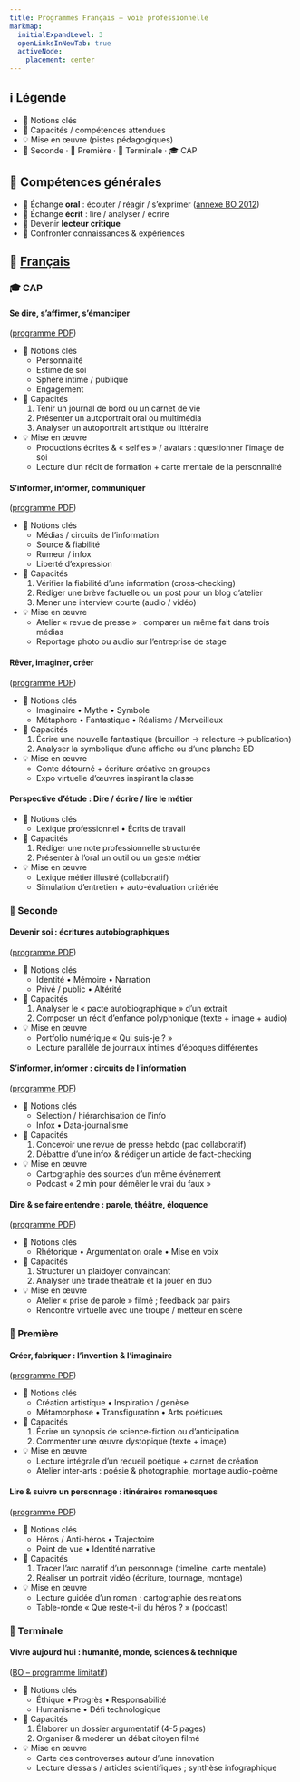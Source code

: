 ```yaml
---
title: Programmes Français – voie professionnelle
markmap:
  initialExpandLevel: 3
  openLinksInNewTab: true
  activeNode:
    placement: center
---
```


## ℹ️ Légende <!-- markmap: fold -->

- 🔑 Notions clés
- 🎯 Capacités / compétences attendues
- 💡 Mise en œuvre (pistes pédagogiques)
- 📘 Seconde · 📗 Première · 📕 Terminale · 🎓 CAP

## 🌟 Compétences générales <!-- markmap: fold -->

- 🎯 Échange **oral** : écouter / réagir / s’exprimer ([annexe BO 2012](https://eduscol.education.fr/document/25718/download))
- 🎯 Échange **écrit** : lire / analyser / écrire
- 🎯 Devenir **lecteur critique**
- 🎯 Confronter connaissances & expériences

## 📖 [Français](https://eduscol.education.fr/1767/programmes-et-ressources-en-francais-voie-professionnelle)

### 🎓 CAP

#### Se dire, s’affirmer, s’émanciper

([programme PDF](https://eduscol.education.fr/document/25720/download))

- 🔑 Notions clés
  - Personnalité
  - Estime de soi
  - Sphère intime / publique
  - Engagement
- 🎯 Capacités
  1. Tenir un journal de bord ou un carnet de vie
  2. Présenter un autoportrait oral ou multimédia
  3. Analyser un autoportrait artistique ou littéraire
- 💡 Mise en œuvre
  - Productions écrites & « selfies » / avatars : questionner l’image de soi
  - Lecture d’un récit de formation + carte mentale de la personnalité

#### S’informer, informer, communiquer

([programme PDF](https://eduscol.education.fr/document/25720/download))

- 🔑 Notions clés
  - Médias / circuits de l’information
  - Source & fiabilité
  - Rumeur / infox
  - Liberté d’expression
- 🎯 Capacités
  1. Vérifier la fiabilité d’une information (cross-checking)
  2. Rédiger une brève factuelle ou un post pour un blog d’atelier
  3. Mener une interview courte (audio / vidéo)
- 💡 Mise en œuvre
  - Atelier « revue de presse » : comparer un même fait dans trois médias
  - Reportage photo ou audio sur l’entreprise de stage

#### Rêver, imaginer, créer

([programme PDF](https://eduscol.education.fr/document/25720/download))

- 🔑 Notions clés
  - Imaginaire • Mythe • Symbole
  - Métaphore • Fantastique • Réalisme / Merveilleux
- 🎯 Capacités
  1. Écrire une nouvelle fantastique (brouillon → relecture → publication)
  2. Analyser la symbolique d’une affiche ou d’une planche BD
- 💡 Mise en œuvre
  - Conte détourné + écriture créative en groupes
  - Expo virtuelle d’œuvres inspirant la classe

#### Perspective d’étude : **Dire / écrire / lire le métier**

- 🔑 Notions clés
  - Lexique professionnel • Écrits de travail
- 🎯 Capacités
  1. Rédiger une note professionnelle structurée
  2. Présenter à l’oral un outil ou un geste métier
- 💡 Mise en œuvre
  - Lexique métier illustré (collaboratif)
  - Simulation d’entretien + auto-évaluation critériée

### 📘 Seconde

#### Devenir soi : écritures autobiographiques

([programme PDF](https://eduscol.education.fr/document/25726/download))

- 🔑 Notions clés
  - Identité • Mémoire • Narration
  - Privé / public • Altérité
- 🎯 Capacités
  1. Analyser le « pacte autobiographique » d’un extrait
  2. Composer un récit d’enfance polyphonique (texte + image + audio)
- 💡 Mise en œuvre
  - Portfolio numérique « Qui suis-je ? »
  - Lecture parallèle de journaux intimes d’époques différentes

#### S’informer, informer : circuits de l’information

([programme PDF](https://eduscol.education.fr/document/8117/download))

- 🔑 Notions clés
  - Sélection / hiérarchisation de l’info
  - Infox • Data-journalisme
- 🎯 Capacités
  1. Concevoir une revue de presse hebdo (pad collaboratif)
  2. Débattre d’une infox & rédiger un article de fact-checking
- 💡 Mise en œuvre
  - Cartographie des sources d’un même événement
  - Podcast « 2 min pour démêler le vrai du faux »

#### Dire & se faire entendre : parole, théâtre, éloquence

([programme PDF](https://eduscol.education.fr/document/25723/download))

- 🔑 Notions clés
  - Rhétorique • Argumentation orale • Mise en voix
- 🎯 Capacités
  1. Structurer un plaidoyer convaincant
  2. Analyser une tirade théâtrale et la jouer en duo
- 💡 Mise en œuvre
  - Atelier « prise de parole » filmé ; feedback par pairs
  - Rencontre virtuelle avec une troupe / metteur en scène

### 📗 Première

#### Créer, fabriquer : l’invention & l’imaginaire

([programme PDF](https://eduscol.education.fr/document/25732/download))

- 🔑 Notions clés
  - Création artistique • Inspiration / genèse
  - Métamorphose • Transfiguration • Arts poétiques
- 🎯 Capacités
  1. Écrire un synopsis de science-fiction ou d’anticipation
  2. Commenter une œuvre dystopique (texte + image)
- 💡 Mise en œuvre
  - Lecture intégrale d’un recueil poétique + carnet de création
  - Atelier inter-arts : poésie & photographie, montage audio-poème

#### Lire & suivre un personnage : itinéraires romanesques

([programme PDF](https://eduscol.education.fr/document/25756/download))

- 🔑 Notions clés
  - Héros / Anti-héros • Trajectoire
  - Point de vue • Identité narrative
- 🎯 Capacités
  1. Tracer l’arc narratif d’un personnage (timeline, carte mentale)
  2. Réaliser un portrait vidéo (écriture, tournage, montage)
- 💡 Mise en œuvre
  - Lecture guidée d’un roman ; cartographie des relations
  - Table-ronde « Que reste-t-il du héros ? » (podcast)

### 📕 Terminale

#### Vivre aujourd’hui : humanité, monde, sciences & technique

([BO – programme limitatif](https://www.education.gouv.fr/bo/2024/Hebdo8/MENE2402853N))

- 🔑 Notions clés
  - Éthique • Progrès • Responsabilité
  - Humanisme • Défi technologique
- 🎯 Capacités
  1. Élaborer un dossier argumentatif (4-5 pages)
  2. Organiser & modérer un débat citoyen filmé
- 💡 Mise en œuvre
  - Carte des controverses autour d’une innovation
  - Lecture d’essais / articles scientifiques ; synthèse infographique
